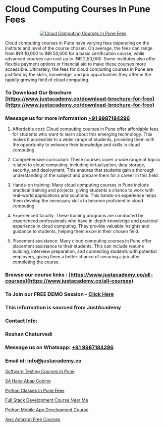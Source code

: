 # Cloud Computing Courses In Pune Fees

<p align="center">
  <a href="https://justacademy.co/all-courses">
    <img src="https://i.ibb.co/FJQ9DDy/cloud-computing.webp" alt="Cloud Computing Courses In Pune Fees">
  </a>
</p>


Cloud computing courses in Pune have varying fees depending on the institute and level of the course chosen. On average, the fees can range from INR 10,000 to INR 50,000 for a basic certification course, while advanced courses can cost up to INR 2,50,000. Some institutes also offer flexible payment options or financial aid to make these courses more accessible. Ultimately, the fees for cloud computing courses in Pune are justified by the skills, knowledge, and job opportunities they offer in the rapidly growing field of cloud computing.
### To Download Our Brochure [https://www.justacademy.co/download-brochure-for-free](https://www.justacademy.co/download-brochure-for-free)
### Message us for more information [+91 9987184296](https://api.whatsapp.com/send?phone=919987184296)
1) Affordable cost: Cloud computing courses in Pune offer affordable fees for students who want to learn about this emerging technology. This makes it accessible to a wider range of students, providing them with the opportunity to enhance their knowledge and skills in cloud computing.

2) Comprehensive curriculum: These courses cover a wide range of topics related to cloud computing, including virtualization, data storage, security, and deployment. This ensures that students gain a thorough understanding of the subject and prepare them for a career in this field.

3) Hands-on training: Many cloud computing courses in Pune include practical training and projects, giving students a chance to work with real-world applications and solutions. This hands-on experience helps them develop the necessary skills to become proficient in cloud computing.

4) Experienced faculty: These training programs are conducted by experienced professionals who have in-depth knowledge and practical experience in cloud computing. They provide valuable insights and guidance to students, helping them excel in their chosen field.

5) Placement assistance: Many cloud computing courses in Pune offer placement assistance to their students. This can include resume building, interview preparation, and connecting students with potential employers, giving them a better chance of securing a job after completing the course.

### Browse our course links : [https://www.justacademy.co/all-courses](https://www.justacademy.co/all-courses) 
### To Join our FREE DEMO Session - [Click Here](https://www.justacademy.co/register-for-course-demo)


### This information is sourced from JustAcademy
### Contact Info:
### Roshan Chaturvedi
### Message us on Whatsapp: [+91 9987184296](https://api.whatsapp.com/send?phone=919987184296)
### Email id: [info@justacademy.co](mailto:info@justacademy.co)
                
[Software Testing Courses In Pune](https://www.linkedin.com/pulse/software-testing-courses-pune-justacademy-lcorc?trackingId=cuP1NxZJ%2B8%2Bt47dvoxi11A%3D%3D&lipi=urn%3Ali%3Apage%3Ad_flagship3_company_admin%3BkivWcGmHSBCkKNz13%2FsLDg%3D%3D)

[S4 Hana Abap Coding](https://www.linkedin.com/pulse/s4-hana-abap-coding-justacademy-ahmedabad-a0doc/)

[Python Classes In Pune Fees](https://medium.com/@justacademytraining/python-classes-in-pune-fees-03bb5a00152b)

[Full Stack Development Course Near Me](https://medium.com/@mahi3106/full-stack-development-course-near-me-e823d3493255)

[Python Mobile App Development Course](https://justacademyin.github.io/Articles/Python-Mobile-App-Development-Course)

[Aws Amazon Free Courses](https://justacademyin.github.io/justacademy/aws-amazon-free-courses)

